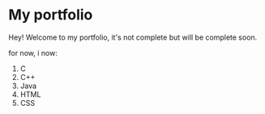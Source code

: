 # My portfolio

Hey! Welcome to my portfolio, it's not complete but will be complete soon.

for now, i now:

1. C
1. C++
1. Java
1. HTML
1. CSS
